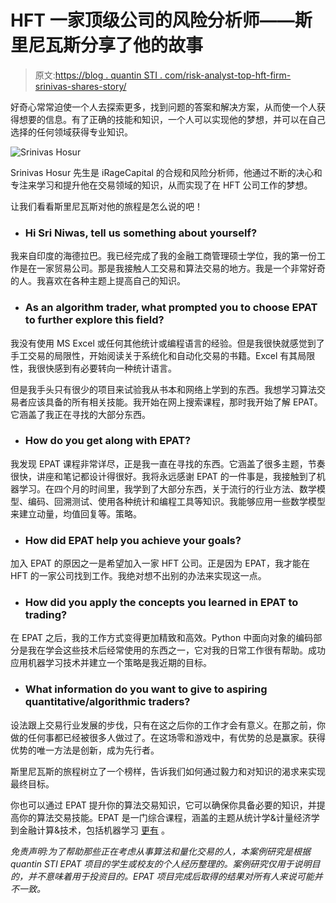 # HFT 一家顶级公司的风险分析师——斯里尼瓦斯分享了他的故事

> 原文:[https://blog . quantin STI . com/risk-analyst-top-hft-firm-srinivas-shares-story/](https://blog.quantinsti.com/risk-analyst-top-hft-firm-srinivas-shares-story/)

好奇心常常迫使一个人去探索更多，找到问题的答案和解决方案，从而使一个人获得想要的信息。有了正确的技能和知识，一个人可以实现他的梦想，并可以在自己选择的任何领域获得专业知识。

![Srinivas Hosur](../Images/ccaf09af5c9b47a17f46a4e0b555398d.png)

Srinivas Hosur 先生是 iRageCapital 的合规和风险分析师，他通过不断的决心和专注来学习和提升他在交易领域的知识，从而实现了在 HFT 公司工作的梦想。

让我们看看斯里尼瓦斯对他的旅程是怎么说的吧！

### 

*   ### Hi Sri Niwas, tell us something about yourself?

我来自印度的海德拉巴。我已经完成了我的金融工商管理硕士学位，我的第一份工作是在一家贸易公司。那是我接触人工交易和算法交易的地方。我是一个非常好奇的人。我喜欢在各种主题上提高自己的知识。

*   ### As an algorithm trader, what prompted you to choose EPAT to further explore this field?

我没有使用 MS Excel 或任何其他统计或编程语言的经验。但是我很快就感觉到了手工交易的局限性，开始阅读关于系统化和自动化交易的书籍。Excel 有其局限性，我很快感到有必要转向一种统计语言。

但是我手头只有很少的项目来试验我从书本和网络上学到的东西。我想学习算法交易者应该具备的所有相关技能。我开始在网上搜索课程，那时我开始了解 EPAT。它涵盖了我正在寻找的大部分东西。

*   ### How do you get along with EPAT?

我发现 EPAT 课程非常详尽，正是我一直在寻找的东西。它涵盖了很多主题，节奏很快，讲座和笔记都设计得很好。我将永远感谢 EPAT 的一件事是，我接触到了机器学习。在四个月的时间里，我学到了大部分东西，关于流行的行业方法、数学模型、编码、回溯测试、使用各种统计和编程工具等知识。我能够应用一些数学模型来建立动量，均值回复等。策略。

*   ### How did EPAT help you achieve your goals?

加入 EPAT 的原因之一是希望加入一家 HFT 公司。正是因为 EPAT，我才能在 HFT 的一家公司找到工作。我绝对想不出别的办法来实现这一点。

*   ### How did you apply the concepts you learned in EPAT to trading?

在 EPAT 之后，我的工作方式变得更加精致和高效。Python 中面向对象的编码部分是我在学会这些技术后经常使用的东西之一，它对我的日常工作很有帮助。成功应用机器学习技术并建立一个策略是我近期的目标。

*   ### What information do you want to give to aspiring quantitative/algorithmic traders?

设法跟上交易行业发展的步伐，只有在这之后你的工作才会有意义。在那之前，你做的任何事都已经被很多人做过了。在这场零和游戏中，有优势的总是赢家。获得优势的唯一方法是创新，成为先行者。

斯里尼瓦斯的旅程树立了一个榜样，告诉我们如何通过毅力和对知识的渴求来实现最终目标。

你也可以通过 EPAT 提升你的算法交易知识，它可以确保你具备必要的知识，并提高你的算法交易技能。EPAT 是一门综合课程，涵盖的主题从统计学&计量经济学到金融计算&技术，包括机器学习 [更有](https://www.quantinsti.com/EPAT) 。

*免责声明:为了帮助那些正在考虑从事算法和量化交易的人，本案例研究是根据 quantin STI EPAT 项目的学生或校友的个人经历整理的。案例研究仅用于说明目的，并不意味着用于投资目的。EPAT 项目完成后取得的结果对所有人来说可能并不一致。*